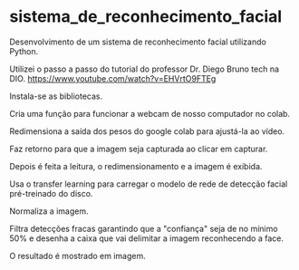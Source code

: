 # sistema_de_reconhecimento_facial

Desenvolvimento de um sistema de reconhecimento facial utilizando Python. 

Utilizei o passo a passo do tutorial do professor Dr. Diego Bruno tech na DIO. 
<https://www.youtube.com/watch?v=EHVrtO9FTEg>

Instala-se as bibliotecas.

Cria uma função para funcionar a webcam de nosso computador no colab.

Redimensiona a saída dos pesos do google colab para ajustá-la ao vídeo.

Faz retorno para que a imagem seja capturada ao clicar em capturar.

Depois é feita a leitura, o redimensionamento e a imagem é exibida.

Usa o transfer learning para carregar o modelo de rede de detecção facial pré-treinado do disco.

Normaliza a imagem.

Filtra detecções fracas garantindo que a "confiança" seja de no mínimo 50% e desenha a caixa que vai delimitar a imagem reconhecendo a face. 

O resultado é mostrado em imagem. 
	


